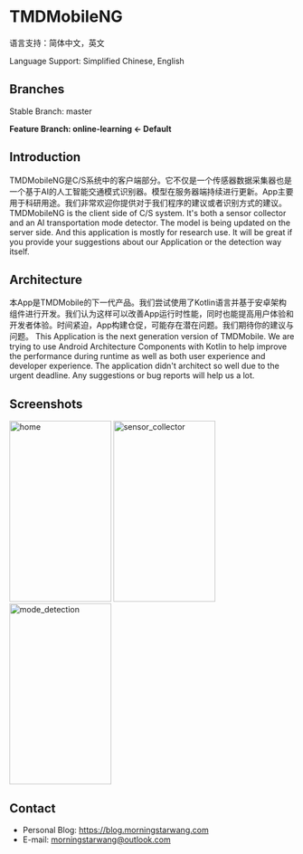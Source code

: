 # TMDMobileNG
语言支持：简体中文，英文

Language Support: Simplified Chinese, English
## Branches
Stable Branch: master

**Feature Branch: online-learning <- Default**
## Introduction
TMDMobileNG是C/S系统中的客户端部分。它不仅是一个传感器数据采集器也是一个基于AI的人工智能交通模式识别器。模型在服务器端持续进行更新。App主要用于科研用途。我们非常欢迎你提供对于我们程序的建议或者识别方式的建议。
TMDMobileNG is the client side of C/S system. It's both a sensor collector and an AI transportation mode detector. The model is being updated on the server side. And this application is mostly for research use. It will be great if you provide your suggestions about our Application or the detection way itself.
## Architecture
本App是TMDMobile的下一代产品。我们尝试使用了Kotlin语言并基于安卓架构组件进行开发。我们认为这样可以改善App运行时性能，同时也能提高用户体验和开发者体验。时间紧迫，App构建仓促，可能存在潜在问题。我们期待你的建议与问题。
This Application is the next generation version of TMDMobile. We are trying to use Android Architecture Components with Kotlin to help improve the performance during runtime as well as both user experience and developer experience. The application didn't architect so well due to the urgent deadline. Any suggestions or bug reports will help us a lot.
## Screenshots
<img src="https://res.cloudinary.com/do3aoy3xf/image/upload/v1542163768/github.com/morningstarwang/TMDMobileNG/screenshots/home.png" alt="home" width="180" height="320">  <img src="https://res.cloudinary.com/do3aoy3xf/image/upload/v1542163767/github.com/morningstarwang/TMDMobileNG/screenshots/sensor_collector.png" alt="sensor_collector" width="180" height="320">  <img src="https://res.cloudinary.com/do3aoy3xf/image/upload/v1542163768/github.com/morningstarwang/TMDMobileNG/screenshots/mode_detection.png" alt="mode_detection" width="180" height="320">
## Contact
- Personal Blog: https://blog.morningstarwang.com
- E-mail: morningstarwang@outlook.com
